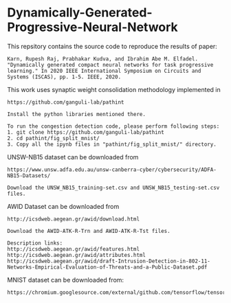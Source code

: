# Dynamically-Generated-Progressive-Neural-Network

This repsitory contains the source code to reproduce the results of paper:

`Karn, Rupesh Raj, Prabhakar Kudva, and Ibrahim Abe M. Elfadel. "Dynamically generated compact neural networks for task progressive learning." In 2020 IEEE International Symposium on Circuits and Systems (ISCAS), pp. 1-5. IEEE, 2020.`

This work uses synaptic weight consolidation methodology implemented in 

    https://github.com/ganguli-lab/pathint
    
    Install the python libraries mentioned there.
    
    To run the congestion detection code, please perform following steps:
    1. git clone https://github.com/ganguli-lab/pathint
    2. cd pathint/fig_split_mnist/
    3. Copy all the ipynb files in "pathint/fig_split_mnist/" directory.

UNSW-NB15 dataset can be downloaded from

    https://www.unsw.adfa.edu.au/unsw-canberra-cyber/cybersecurity/ADFA-NB15-Datasets/

    Download the UNSW_NB15_training-set.csv and UNSW_NB15_testing-set.csv files.
    
AWID Dataset can be downloaded from 

    http://icsdweb.aegean.gr/awid/download.html 
    
    Download the AWID-ATK-R-Trn and AWID-ATK-R-Tst files. 
    
    Description links:     
    http://icsdweb.aegean.gr/awid/features.html 
    http://icsdweb.aegean.gr/awid/attributes.html
    http://icsdweb.aegean.gr/awid/draft-Intrusion-Detection-in-802-11-Networks-Empirical-Evaluation-of-Threats-and-a-Public-Dataset.pdf
    
MNIST dataset can be downloaded from: 

    https://chromium.googlesource.com/external/github.com/tensorflow/tensorflow/+/r0.7/tensorflow/g3doc/tutorials/mnist/download/index.md
